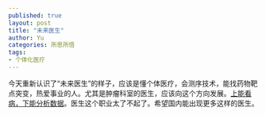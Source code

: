 ```yaml
---
published: true
layout: post
title: "未来医生"
author: Yu
categories: 所思所悟
tags:
- 个体化医疗
---
```


今天重新认识了“未来医生”的样子，应该是懂个体医疗，会测序技术，能找药物靶点突变，热爱事业的人。尤其是肿瘤科室的医生，应该向这个方向发展。<u>上能看病，下能分析数据</u>。医生这个职业太了不起了。希望国内能出现更多这样的医生。
